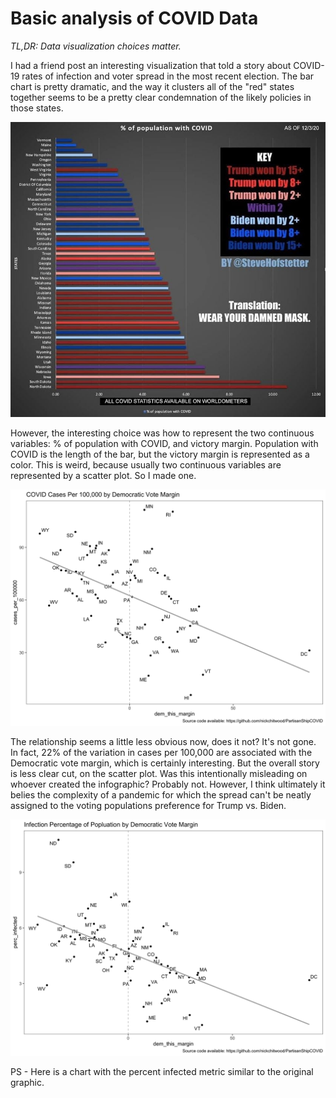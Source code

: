 # Basic analysis of COVID Data

_TL,DR: Data visualization choices matter._ 

I had a friend post an interesting visualization that told a story about COVID-19 rates of infection and voter spread in the most recent election. The bar chart is pretty dramatic, and the way it clusters all of the "red" states together seems to be a pretty clear condemnation of the likely policies in those states.

![](original.jpg)

However, the interesting choice was how to represent the two continuous variables: % of population with COVID, and victory margin. Population with COVID is the length of the bar, but the victory margin is represented as a color. This is weird, because usually two continuous variables are represented by a scatter plot. So I made one.

![](scatter_rate_100.png)

The relationship seems a little less obvious now, does it not? It's not gone. In fact, 22% of the variation in cases per 100,000 are associated with the Democratic vote margin, which is certainly interesting. But the overall story is less clear cut, on the scatter plot. Was this intentionally misleading on whoever created the infographic? Probably not. However, I think ultimately it belies the complexity of a pandemic for which the spread can't be neatly assigned to the voting populations preference for Trump vs. Biden.

![](scatter_percent.png)

PS - Here is a chart with the percent infected metric similar to the original graphic.